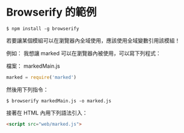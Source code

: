 # Browserify 的範例

```
$ npm install -g browserify
```

若要讓某個模組可以在瀏覽器內全域使用，應該使用全域變數引用該模組！

例如： 我想讓 marked 可以在瀏覽器內被使用，可以寫下列程式：

檔案： markedMain.js

```js
marked = require('marked')
```

然後用下列指令：

```
$ browserify markedMain.js -o marked.js
```

接著在 HTML 內用下列語法引入：

```html
<script src="web/marked.js">

```

